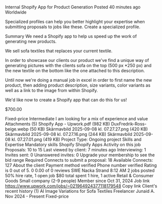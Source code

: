 Internal Shopify App for Product Generation
Posted 40 minutes ago
Worldwide

Specialized profiles can help you better highlight your expertise when submitting proposals to jobs like these. Create a specialized profile.

Summary
We need a Shopify app to help us speed up the work of generating new products.

We sell sofa textiles that replaces your current textile.

In order to showcase our clients our product we've find a unique way of generating pictures with the clients sofa on the top (500 px \*250 px) and the new textile on the bottom like the one attached to this description.

Until now we're doing a manual job in excel in order to first name the new product, then adding product description, size variants, color variants as well as a link to the image from within Shopify.

We'd like now to create a Shopify app that can do this for us!

$700.00

Fixed-price
Intermediate
I am looking for a mix of experience and value
Attachments (5)
Shopify App - Upwork.pdf (982 KB)
DuxFredrik-Ross-beige.webp (50 KB)
Skärmavbild 2025-09-08 kl. 07.27.27.png (420 KB)
Skärmavbild 2025-09-08 kl. 07.27.16.png (244 KB)
Skärmavbild 2025-09-08 kl. 07.27.01.png (419 KB)
Project Type: Ongoing project
Skills and Expertise
Mandatory skills
Shopify
Shopify Apps
Activity on this job
Proposals:
10 to 15
Last viewed by client:
7 minutes ago
Interviewing:
1
Invites sent:
0
Unanswered invites:
0
Upgrade your membership to see the bid range
Required Connects to submit a proposal: 18
Available Connects: 127
About the client
Payment method verified
Phone number verified
Rating is 0 out of 5.
0
0.00 of 0 reviews
SWE
Nacka Strand 8:12 AM
2 jobs posted
50% hire rate, 1 open job
$80 total spent
1 hire, 1 active
Retail & Consumer Goods
Small company (2-9 people)
Member since Oct 31, 2024
Job link
https://www.upwork.com/jobs/~021964924377118179548
Copy link
Client's recent history (1)
AI Image Variations for Sofa Textiles
Freelancer Junaid A.
Nov 2024 - Present
Fixed-price
